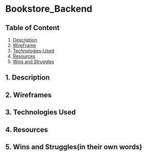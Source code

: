 # Bookstore_Backend
## Table of Content
1. [ Description ](#desc)
2. [ WireFrame ](#WireFrame)
3. [ Technologies-Used ](#Technologies-Used)
4. [ Resources ](#Resources)
5. [ Wins and Struggles ](#WinsandStruggles)

<a name="Description"></a>
## 1. Description

<a name="WireFrame"></a>
## 2. Wireframes

<a name ="Technologies-Used"></a>
## 3. Technologies Used

<a name = "Resources"></a>
## 4. Resources

<a name = "WinsandStruggles"></a>
## 5. Wins and Struggles(in their own words)
